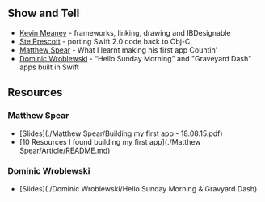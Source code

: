 ## Show and Tell

* [Kevin Meaney](https://twitter.com/cocoakevin) - frameworks, linking, drawing and IBDesignable
* [Ste Prescott](https://twitter.com/ste_prescott) - porting Swift 2.0 code back to Obj-C
* [Matthew Spear](https://twitter.com/matthew_spear) - What I learnt making his first app Countin’
* [Dominic Wroblewski](https://twitter.com/Domness) - “Hello Sunday Morning" and "Graveyard Dash" apps built in Swift


## Resources


### Matthew Spear

* [Slides](./Matthew Spear/Building my first app - 18.08.15.pdf)
* [10 Resources I found building my first app](./Matthew Spear/Article/README.md)

### Dominic Wroblewski

* [Slides](./Dominic Wroblewski/Hello Sunday Morning & Gravyard Dash)